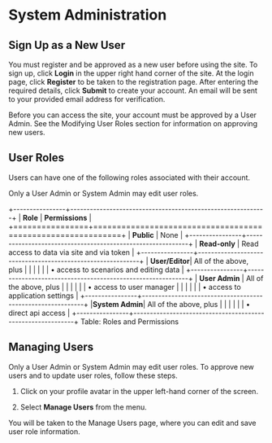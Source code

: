 # System Administration


## Sign Up as a New User

You must register and be approved as a new user before using the site.
To sign up, click **Login** in the upper right hand corner of the site.
At the login page, click **Register** to be taken to the registration
page. After entering the required details, click **Submit** to create
your account. An email will be sent to your provided email address for
verification.

Before you can access the site, your account must be approved by a User
Admin. See the Modifying User Roles section for information on approving
new users.

## User Roles


Users can have one of the following roles associated with their account.

Only a User Admin or System Admin may edit user roles.

+----------------+------------------------------------------------------------+
| **Role**       | **Permissions**                                            |
+================+============================================================+
| **Public**     | None                                                       |
+----------------+------------------------------------------------------------+
| **Read-only**  | Read access to data via site and via token                 |
+----------------+------------------------------------------------------------+
| **User/Editor**| All of the above, plus                                     |
|                |                                                            |
|                | • access to scenarios and editing data                     |
+----------------+------------------------------------------------------------+
| **User Admin** | All of the above, plus                                     |
|                |                                                            |
|                | • access to user manager                                   |
|                |                                                            |
|                | • access to application settings                           |
+----------------+------------------------------------------------------------+
|**System Admin**| All of the above, plus                                     |
|                |                                                            |
|                | • direct api access                                        |
+----------------+------------------------------------------------------------+
Table:  Roles and Permissions

## Managing Users

Only a User Admin or System Admin may edit user roles. To approve new
users and to update user roles, follow these steps.

1.  Click on your profile avatar in the upper left-hand corner of the
    screen.

2.  Select **Manage Users** from the menu.

You will be taken to the Manage Users page, where you can edit and save
user role information.

